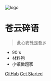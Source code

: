 <!-- _coverpage.md -->
![logo](https://docsify.js.org/_media/icon.svg)

# 苍云碎语

> 此心安处是吾乡

- 90's
- 材料狗
- 小镇做题家

[GitHub](https://github.com/kzcy/doc)
[Get Started](#quick-start)